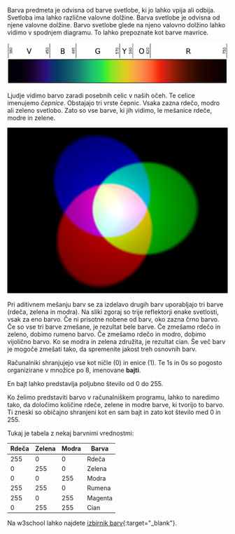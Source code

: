 Barva predmeta je odvisna od barve svetlobe, ki jo lahko vpija ali odbija. Svetloba ima lahko različne valovne dolžine. Barva svetlobe je odvisna od njene valovne dolžine. Barvo svetlobe glede na njeno valovno dolžino lahko vidimo v spodnjem diagramu. To lahko prepoznate kot barve mavrice.

![Vidni spekter](images/linear-visible-spectrum.png)

Ljudje vidimo barvo zaradi posebnih celic v naših očeh. Te celice imenujemo *čepnice*. Obstajajo tri vrste čepnic. Vsaka zazna rdečo, modro ali zeleno svetlobo. Zato so vse barve, ki jih vidimo, le mešanice rdeče, modre in zelene.

![Aditivno mešanje barv](images/additive-colour-mixing.png)

Pri aditivnem mešanju barv se za izdelavo drugih barv uporabljajo tri barve (rdeča, zelena in modra). Na sliki zgoraj so trije reflektorji enake svetlosti, vsak za eno barvo. Če ni prisotne nobene od barv, oko zazna črno barvo. Če so vse tri barve zmešane, je rezultat bele barve. Če zmešamo rdečo in zeleno, dobimo rumeno barvo. Če zmešamo rdečo in modro, dobimo vijolično barvo. Ko se modra in zelena združita, je rezultat cian. Še več barv je mogoče zmešati tako, da spremenite jakost treh osnovnih barv.

Računalniki shranjujejo vse kot ničle (0) in enice (1). Te 1s in 0s so pogosto organizirane v množice po 8, imenovane **bajti**.

En bajt lahko predstavlja poljubno število od 0 do 255.

Ko želimo predstaviti barvo v računalniškem programu, lahko to naredimo tako, da določimo količine rdeče, zelene in modre barve, ki tvorijo to barvo. Ti zneski so običajno shranjeni kot en sam bajt in zato kot število med 0 in 255.

Tukaj je tabela z nekaj barvnimi vrednostmi:

| Rdeča | Zelena | Modra | Barva   |
| ----- | ------ | ----- | ------- |
| 255   | 0      | 0     | Rdeča   |
| 0     | 255    | 0     | Zelena  |
| 0     | 0      | 255   | Modra   |
| 255   | 255    | 0     | Rumena  |
| 255   | 0      | 255   | Magenta |
| 0     | 255    | 255   | Cian    |

Na w3school lahko najdete [izbirnik barv](https://www.w3schools.com/colors/colors_rgb.asp){:target="_blank"}.